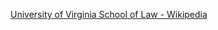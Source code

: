 ﻿[University of Virginia School of Law - Wikipedia](https://en.wikipedia.org/wiki/University_of_Virginia_School_of_Law)